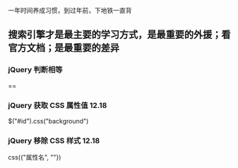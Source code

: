 
一年时间养成习惯，到过年前，下地铁一直背   



## 搜索引擎才是最主要的学习方式，是最重要的外援；看官方文档；是最重要的差异  



### jQuery 判断相等  

== 


### jQuery 获取 CSS 属性值 12.18 

$("#id").css("background")


### jQuery 移除 CSS 样式 12.18   

css({"属性名", ""})
